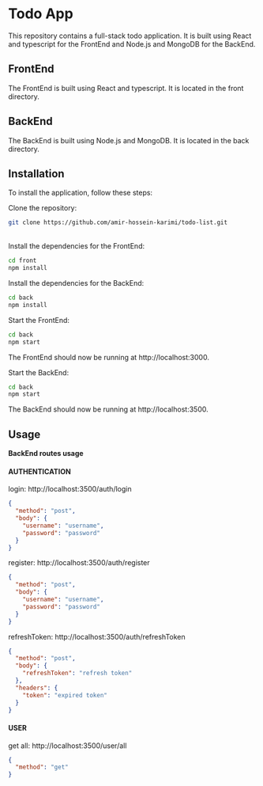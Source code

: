 <h1>Todo App</h1>
This repository contains a full-stack todo application. It is built using React and typescript for the FrontEnd and Node.js and MongoDB for the BackEnd.

<h2>FrontEnd</h2>
The FrontEnd is built using React and typescript. It is located in the front directory.

<h2>BackEnd</h2>
The BackEnd is built using Node.js and MongoDB. It is located in the back directory.

<h2>Installation</h2>
To install the application, follow these steps:
<br />

Clone the repository:

```bash
git clone https://github.com/amir-hossein-karimi/todo-list.git
```

<br />
Install the dependencies for the FrontEnd:

```bash
cd front
npm install
```

Install the dependencies for the BackEnd:
<br />

```bash
cd back
npm install
```

Start the FrontEnd:

```bash
cd back
npm start
```

The FrontEnd should now be running at http://localhost:3000.

Start the BackEnd:

```bash
cd back
npm start
```

The BackEnd should now be running at http://localhost:3500.

<h2>Usage</h2>

<b>BackEnd routes usage</b>

<h4>AUTHENTICATION</h4>

login: http://localhost:3500/auth/login

```json
{
  "method": "post",
  "body": {
    "username": "username",
    "password": "password"
  }
}
```

register: http://localhost:3500/auth/register

```json
{
  "method": "post",
  "body": {
    "username": "username",
    "password": "password"
  }
}
```

refreshToken: http://localhost:3500/auth/refreshToken

```json
{
  "method": "post",
  "body": {
    "refreshToken": "refresh token"
  },
  "headers": {
    "token": "expired token"
  }
}
```

<h4>USER</h4>

get all: http://localhost:3500/user/all

```json
{
  "method": "get"
}
```
